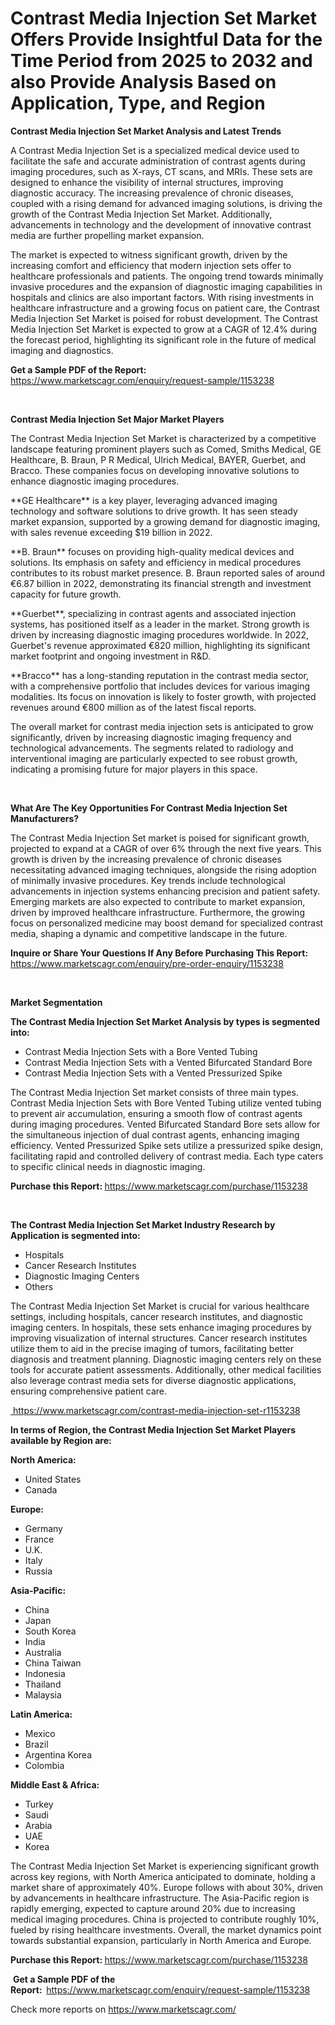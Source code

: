 <p><h1>Contrast Media Injection Set Market Offers Provide Insightful Data for the Time Period from 2025 to 2032 and also Provide Analysis Based on Application, Type, and Region</h1></p><p><strong>Contrast Media Injection Set Market Analysis and Latest Trends</strong></p>
<p><p>A Contrast Media Injection Set is a specialized medical device used to facilitate the safe and accurate administration of contrast agents during imaging procedures, such as X-rays, CT scans, and MRIs. These sets are designed to enhance the visibility of internal structures, improving diagnostic accuracy. The increasing prevalence of chronic diseases, coupled with a rising demand for advanced imaging solutions, is driving the growth of the Contrast Media Injection Set Market. Additionally, advancements in technology and the development of innovative contrast media are further propelling market expansion.</p><p>The market is expected to witness significant growth, driven by the increasing comfort and efficiency that modern injection sets offer to healthcare professionals and patients. The ongoing trend towards minimally invasive procedures and the expansion of diagnostic imaging capabilities in hospitals and clinics are also important factors. With rising investments in healthcare infrastructure and a growing focus on patient care, the Contrast Media Injection Set Market is poised for robust development. The Contrast Media Injection Set Market is expected to grow at a CAGR of 12.4% during the forecast period, highlighting its significant role in the future of medical imaging and diagnostics.</p></p>
<p><strong>Get a Sample PDF of the Report:&nbsp;</strong> <a href="https://www.marketscagr.com/enquiry/request-sample/1153238?utm_campaign=2625&utm_medium=2&utm_source=Github&utm_content=ia&utm_term=05032025&utm_id=contrast-media-injection-set">https://www.marketscagr.com/enquiry/request-sample/1153238</a></p>
<p>&nbsp;</p>
<p><strong>Contrast Media Injection Set Major Market Players</strong></p>
<p><p>The Contrast Media Injection Set Market is characterized by a competitive landscape featuring prominent players such as Comed, Smiths Medical, GE Healthcare, B. Braun, P R Medical, Ulrich Medical, BAYER, Guerbet, and Bracco. These companies focus on developing innovative solutions to enhance diagnostic imaging procedures.</p><p>**GE Healthcare** is a key player, leveraging advanced imaging technology and software solutions to drive growth. It has seen steady market expansion, supported by a growing demand for diagnostic imaging, with sales revenue exceeding $19 billion in 2022.</p><p>**B. Braun** focuses on providing high-quality medical devices and solutions. Its emphasis on safety and efficiency in medical procedures contributes to its robust market presence. B. Braun reported sales of around €6.87 billion in 2022, demonstrating its financial strength and investment capacity for future growth.</p><p>**Guerbet**, specializing in contrast agents and associated injection systems, has positioned itself as a leader in the market. Strong growth is driven by increasing diagnostic imaging procedures worldwide. In 2022, Guerbet's revenue approximated €820 million, highlighting its significant market footprint and ongoing investment in R&D.</p><p>**Bracco** has a long-standing reputation in the contrast media sector, with a comprehensive portfolio that includes devices for various imaging modalities. Its focus on innovation is likely to foster growth, with projected revenues around €800 million as of the latest fiscal reports.</p><p>The overall market for contrast media injection sets is anticipated to grow significantly, driven by increasing diagnostic imaging frequency and technological advancements. The segments related to radiology and interventional imaging are particularly expected to see robust growth, indicating a promising future for major players in this space.</p></p>
<p>&nbsp;</p>
<p><strong>What Are The Key Opportunities For Contrast Media Injection Set Manufacturers?</strong></p>
<p><p>The Contrast Media Injection Set market is poised for significant growth, projected to expand at a CAGR of over 6% through the next five years. This growth is driven by the increasing prevalence of chronic diseases necessitating advanced imaging techniques, alongside the rising adoption of minimally invasive procedures. Key trends include technological advancements in injection systems enhancing precision and patient safety. Emerging markets are also expected to contribute to market expansion, driven by improved healthcare infrastructure. Furthermore, the growing focus on personalized medicine may boost demand for specialized contrast media, shaping a dynamic and competitive landscape in the future.</p></p>
<p><strong>Inquire or Share Your Questions If Any Before Purchasing This Report:</strong> <a href="https://www.marketscagr.com/enquiry/pre-order-enquiry/1153238?utm_campaign=2625&utm_medium=2&utm_source=Github&utm_content=ia&utm_term=05032025&utm_id=contrast-media-injection-set">https://www.marketscagr.com/enquiry/pre-order-enquiry/1153238</a></p>
<p>&nbsp;</p>
<p><strong>Market Segmentation</strong></p>
<p><strong>The Contrast Media Injection Set Market Analysis by types is segmented into:</strong></p>
<p><ul><li>Contrast Media Injection Sets with a Bore Vented Tubing</li><li>Contrast Media Injection Sets with a Vented Bifurcated Standard Bore</li><li>Contrast Media Injection Sets with a Vented Pressurized Spike</li></ul></p>
<p><p>The Contrast Media Injection Set market consists of three main types. Contrast Media Injection Sets with Bore Vented Tubing utilize vented tubing to prevent air accumulation, ensuring a smooth flow of contrast agents during imaging procedures. Vented Bifurcated Standard Bore sets allow for the simultaneous injection of dual contrast agents, enhancing imaging efficiency. Vented Pressurized Spike sets utilize a pressurized spike design, facilitating rapid and controlled delivery of contrast media. Each type caters to specific clinical needs in diagnostic imaging.</p></p>
<p><strong>Purchase this Report:&nbsp;</strong><a href="https://www.marketscagr.com/purchase/1153238?utm_campaign=2625&utm_medium=2&utm_source=Github&utm_content=ia&utm_term=05032025&utm_id=contrast-media-injection-set">https://www.marketscagr.com/purchase/1153238</a></p>
<p>&nbsp;</p>
<p><strong>The Contrast Media Injection Set Market Industry Research by Application is segmented into:</strong></p>
<p><ul><li>Hospitals</li><li>Cancer Research Institutes</li><li>Diagnostic Imaging Centers</li><li>Others</li></ul></p>
<p><p>The Contrast Media Injection Set Market is crucial for various healthcare settings, including hospitals, cancer research institutes, and diagnostic imaging centers. In hospitals, these sets enhance imaging procedures by improving visualization of internal structures. Cancer research institutes utilize them to aid in the precise imaging of tumors, facilitating better diagnosis and treatment planning. Diagnostic imaging centers rely on these tools for accurate patient assessments. Additionally, other medical facilities also leverage contrast media sets for diverse diagnostic applications, ensuring comprehensive patient care.</p></p>
<p><a href="https://www.marketscagr.com/contrast-media-injection-set-r1153238?utm_campaign=2625&utm_medium=2&utm_source=Github&utm_content=ia&utm_term=05032025&utm_id=contrast-media-injection-set">&nbsp;https://www.marketscagr.com/contrast-media-injection-set-r1153238</a></p>
<p><strong>In terms of Region, the Contrast Media Injection Set Market Players available by Region are:</strong></p>
<p>
    <p> <strong> North America: </strong>
        <ul>
            <li>United States</li>
            <li>Canada</li>
        </ul>
        </p> 
    <p> <strong> Europe: </strong>
        <ul>
            <li>Germany</li>
            <li>France</li>
            <li>U.K.</li>
            <li>Italy</li>
            <li>Russia</li>
        </ul>
        </p> 
    <p> <strong> Asia-Pacific: </strong>
        <ul>
            <li>China</li>
            <li>Japan</li>
            <li>South Korea</li>
            <li>India</li>
            <li>Australia</li>
            <li>China Taiwan</li>
            <li>Indonesia</li>
            <li>Thailand</li>
            <li>Malaysia</li>
        </ul>
        </p> 
    <p> <strong> Latin America: </strong>
        <ul>
            <li>Mexico</li>
            <li>Brazil</li>
            <li>Argentina Korea</li>
            <li>Colombia</li>
        </ul>
        </p> 
    <p> <strong> Middle East & Africa: </strong>
        <ul>
            <li>Turkey</li>
            <li>Saudi</li>
            <li>Arabia</li>
            <li>UAE</li>
            <li>Korea</li>
        </ul>
    </p>
    </p>
<p><p>The Contrast Media Injection Set Market is experiencing significant growth across key regions, with North America anticipated to dominate, holding a market share of approximately 40%. Europe follows with about 30%, driven by advancements in healthcare infrastructure. The Asia-Pacific region is rapidly emerging, expected to capture around 20% due to increasing medical imaging procedures. China is projected to contribute roughly 10%, fueled by rising healthcare investments. Overall, the market dynamics point towards substantial expansion, particularly in North America and Europe.</p></p>
<p><strong>Purchase this Report: </strong><a href="https://www.marketscagr.com/purchase/1153238?utm_campaign=2625&utm_medium=2&utm_source=Github&utm_content=ia&utm_term=05032025&utm_id=contrast-media-injection-set">https://www.marketscagr.com/purchase/1153238</a></p>
<p>&nbsp;<strong>Get a Sample PDF of the Report:&nbsp;&nbsp;</strong><a href="https://www.marketscagr.com/enquiry/request-sample/1153238?utm_campaign=2625&utm_medium=2&utm_source=Github&utm_content=ia&utm_term=05032025&utm_id=contrast-media-injection-set">https://www.marketscagr.com/enquiry/request-sample/1153238</a></p>
<p><strong></strong></p>
<p>Check more reports on <a href="https://www.marketscagr.com/?utm_campaign=2625&utm_medium=2&utm_source=Github&utm_content=ia&utm_term=05032025&utm_id=contrast-media-injection-set">https://www.marketscagr.com/</a></p>